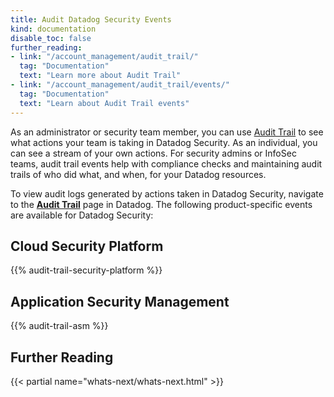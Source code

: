 ```yaml
---
title: Audit Datadog Security Events
kind: documentation
disable_toc: false
further_reading:
- link: "/account_management/audit_trail/"
  tag: "Documentation"
  text: "Learn more about Audit Trail"
- link: "/account_management/audit_trail/events/"
  tag: "Documentation"
  text: "Learn about Audit Trail events"
---
```


As an administrator or security team member, you can use [Audit Trail][1] to see what actions your team is taking in Datadog Security. As an individual, you can see a stream of your own actions. For security admins or InfoSec teams, audit trail events help with compliance checks and maintaining audit trails of who did what, and when, for your Datadog resources.

To view audit logs generated by actions taken in Datadog Security, navigate to the [**Audit Trail**][2] page in Datadog. The following product-specific events are available for Datadog Security:

## Cloud Security Platform

{{% audit-trail-security-platform %}}

## Application Security Management

{{% audit-trail-asm %}}

## Further Reading

{{< partial name="whats-next/whats-next.html" >}}

[1]: /account_management/audit_trail
[2]: https://app.datadoghq.com/audit-trail